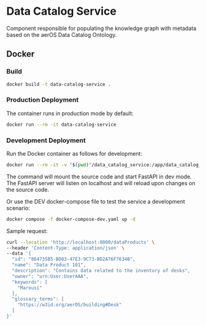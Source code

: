 # Data Catalog Service

Component responsible for populating the knowledge graph with metadata based on the aerOS Data Catalog Ontology.

## Docker

### Build

```bash
docker build -t data-catalog-service .
```

### Production Deployment

The container runs in production mode by default:

```bash
docker run --rm -it data-catalog-service
```

### Development Deployment

Run the Docker container as follows for development:

```bash
docker run --rm -it -v "$(pwd)"/data_catalog_service:/app/data_catalog_service:ro data-catalog-service dev
```
The command will mount the source code and start FastAPI in dev mode. The FastAPI server will listen on localhost and will reload upon changes on the source code.

Or use the DEV docker-compose file to test the service a development scenario:
```bash
docker compose -f docker-compose-dev.yaml up -d
```


Sample request:

```bash
curl --location 'http://localhost:8000/dataProducts' \
--header 'Content-Type: application/json' \
--data '{
  "id": "864735B5-BD03-47E3-9C73-BD2A76F7634B",
  "name": "Data Product 101",
  "description": "Contains data related to the inventory of desks",
  "owner": "urn:User:UserAAA",
  "keywords": [
    "Marousi"
  ],
  "glossary_terms": [
    "https://w3id.org/aerOS/building#Desk"
  ]
}'
```
